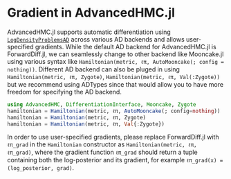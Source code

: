 # Gradient in AdvancedHMC.jl

AdvancedHMC.jl supports automatic differentiation using [`LogDensityProblemsAD`](https://github.com/tpapp/LogDensityProblemsAD.jl) across various AD backends and allows user-specified gradients. While the default AD backend for AdvancedHMC.jl is ForwardDiff.jl, we can seamlessly change to other backend like Mooncake.jl using various syntax like `Hamiltonian(metric, ℓπ, AutoMooncake(; config = nothing))`. Different AD backend can also be pluged in using `Hamiltonian(metric, ℓπ, Zygote)`, `Hamiltonian(metric, ℓπ, Val(:Zygote))` but we recommend using ADTypes since that would allow you to have more freedom for specifying the AD backend.

```julia
using AdvancedHMC, DifferentiationInterface, Mooncake, Zygote
hamiltonian = Hamiltonian(metric, ℓπ, AutoMooncake(; config=nothing))
hamiltonian = Hamiltonian(metric, ℓπ, Zygote)
hamiltonian = Hamiltonian(metric, ℓπ, Val{:Zygote})
```

In order to use user-specified gradients, please replace ForwardDiff.jl with `ℓπ_grad` in the `Hamiltonian` constructor as `Hamiltonian(metric, ℓπ, ℓπ_grad)`, where the gradient function `ℓπ_grad` should return a tuple containing both the log-posterior and its gradient, for example `ℓπ_grad(x) = (log_posterior, grad)`.
